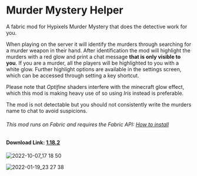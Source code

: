 # Murder Mystery Helper

A fabric mod for Hypixels Murder Mystery that does the detective work for you.

When playing on the server it will identify the murders through searching for a murder weapon in their hand.
After identification the mod will highlight the murders with a red glow and print a chat message **that is only visible to you**. If you are a murder, all the players will be highlighted to you with a white glow. Further highlight options are available in the settings screen, which can be accessed through setting a key shortcut.

Please note that *Optifine* shaders interfere with the minecraft glow effect, which this mod is making heavy use of so using *Iris* instead is preferable.

The mod is not detectable but you should not consistently write the murders name to chat to avoid suspicions.

###### This mod runs on Fabric and requires the Fabric API: [How to install](https://fabricmc.net/ "How to install")

#### Download Link: **[1.18.2](https://github.com/thatDudo/Murder-Mystery-Helper/releases/download/1.0.8%2B1.18.2/murdermysteryhelper-fabric-mc1.18.2-1.0.8.jar)**

![2022-10-07_17 18 50](https://user-images.githubusercontent.com/58403773/194589741-3c1c5ef9-48ab-46cc-883d-c87633fcf854.png)

![2022-01-19_23 27 38](https://user-images.githubusercontent.com/58403773/150229000-fcfc6135-ca5f-417d-a4d2-a2535b1d95ef.png)

